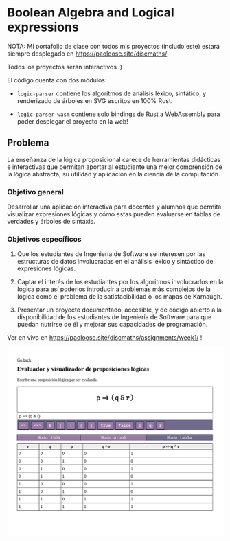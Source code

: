 # Boolean Algebra and Logical expressions

NOTA: Mi portafolio de clase con todos mis proyectos (includo este) estará siempre desplegado en
<https://paoloose.site/discmaths/>

Todos los proyectos serán interactivos :)

El código cuenta con dos módulos:

- `logic-parser` contiene los algoritmos de análisis léxico, sintático, y renderizado de árboles en SVG escritos en 100% Rust.

- `logic-parser-wasm` contiene solo bindings de Rust
a WebAssembly para poder desplegar el proyecto en la web!

## Problema

La enseñanza de la lógica proposicional carece de herramientas didácticas e interactivas
que permitan aportar al estudiante una mejor comprensión de la lógica abstracta, su utilidad y
aplicación en la ciencia de la computación.

### Objetivo general

Desarrollar una aplicación interactiva para docentes y alumnos que permita
visualizar expresiones lógicas y cómo estas pueden evaluarse en tablas de verdades y árboles de
sintaxis.

### Objetivos específicos

1. Que los estudiantes de Ingeniería de Software se interesen por las estructuras de datos
   involucradas en el análisis léxico y sintáctico de expresiones lógicas.

2. Captar el interés de los estudiantes por los algoritmos involucrados en la lógica para así
   poderlos introducir a problemas más complejos de la lógica como el problema de la
   satisfacibilidad o los mapas de Karnaugh.

3. Presentar un proyecto documentado, accesible, y de código abierto a la disponibilidad de los
   estudiantes de Ingeniería de Software para que puedan nutrirse de él y mejorar sus
   capacidades de programación.

Ver en  vivo en <https://paoloose.site/discmaths/assignments/week1/> !

![Table mode](../../assets/week1_table_mode.png)
